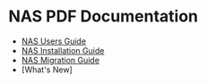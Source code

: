 # NAS PDF Documentation

- [NAS Users Guide]
- [NAS Installation Guide]
- [NAS Migration Guide]
- [What's New]


[NAS Users Guide]: files/%NAS_VERSION%/nas-guide.pdf
[NAS Installation Guide]: files/%NAS_VERSION%/nas-installation-guide.pdf
[NAS Migration Guide]: files/%NAS_VERSION%/nas-migration-guide.pdf
